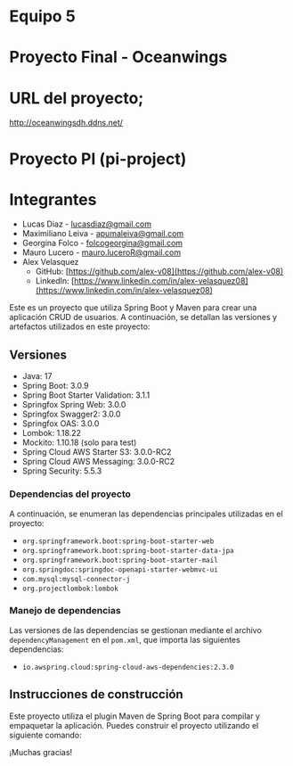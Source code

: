 # Equipo 5

#  Proyecto Final - Oceanwings

# URL del proyecto;
http://oceanwingsdh.ddns.net/


# Proyecto PI (pi-project)


# Integrantes
- Lucas Diaz - lucasdiaz@gmail.com
- Maximiliano Leiva - apumaleiva@gmail.com
- Georgina Folco - folcogeorgina@gmail.com
- Mauro Lucero - mauro.luceroR@gmail.com
- Alex Velasquez
    - GitHub: [https://github.com/alex-v08](https://github.com/alex-v08)
    - LinkedIn: [https://www.linkedin.com/in/alex-velasquez08](https://www.linkedin.com/in/alex-velasquez08)

Este es un proyecto que utiliza Spring Boot y Maven para crear una aplicación CRUD de usuarios. A continuación, se detallan las versiones y artefactos utilizados en este proyecto:

## Versiones

- Java: 17
- Spring Boot: 3.0.9
- Spring Boot Starter Validation: 3.1.1
- Springfox Spring Web: 3.0.0
- Springfox Swagger2: 3.0.0
- Springfox OAS: 3.0.0
- Lombok: 1.18.22
- Mockito: 1.10.18 (solo para test)
- Spring Cloud AWS Starter S3: 3.0.0-RC2
- Spring Cloud AWS Messaging: 3.0.0-RC2
- Spring Security: 5.5.3

### Dependencias del proyecto

A continuación, se enumeran las dependencias principales utilizadas en el proyecto:

- `org.springframework.boot:spring-boot-starter-web`
- `org.springframework.boot:spring-boot-starter-data-jpa`
- `org.springframework.boot:spring-boot-starter-mail`
- `org.springdoc:springdoc-openapi-starter-webmvc-ui`
- `com.mysql:mysql-connector-j`
- `org.projectlombok:lombok`

### Manejo de dependencias

Las versiones de las dependencias se gestionan mediante el archivo `dependencyManagement` en el `pom.xml`, que importa las siguientes dependencias:

- `io.awspring.cloud:spring-cloud-aws-dependencies:2.3.0`

## Instrucciones de construcción

Este proyecto utiliza el plugin Maven de Spring Boot para compilar y empaquetar la aplicación. Puedes construir el proyecto utilizando el siguiente comando:


¡Muchas gracias!
